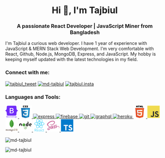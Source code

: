 <h1 align="center">Hi 👋, I'm Tajbiul</h1>
<h3 align="center">A passionate React Developer | JavaScript Miner from Bangladesh</h3>

I'm Tajbiul a curious web developer. I have 1 year of experience with JavaScript & MERN Stack Web Development. I'm very comfortable with React, Github, Node.js, MongoDB, Express, and JavaScript.
My hobby is keeping myself updated with the latest technologies in my field.

<h3 align="left">Connect with me:</h3>
<p align="left">
<a href="https://twitter.com/tajbiul_tweet" target="blank"><img align="center" src="https://www.pngkit.com/png/full/25-251946_twitter-link-to-logo-twitter.png" alt="tajbiul_tweet" height="40" width="40" /></a>
<a href="https://linkedin.com/in/md-tajbiul" target="blank"><img align="center" src="https://cdn4.iconfinder.com/data/icons/logos-brands-7/512/linkedin_incon-linkedin_logo-linkedin-512.png" alt="md-tajbiul" height="40" width="40" /></a>
<a href="https://instagram.com/tajbiul.insta" target="blank"><img align="center" src="https://www.pngkit.com/png/full/1-13187_instagram-logo-new-vector-eps-free-download-logo.png" alt="tajbiul.insta" height="40" width="40" /></a>
</p>

<h3 align="left">Languages and Tools:</h3>
<p align="left"> <a href="https://getbootstrap.com" target="_blank"> <img src="https://raw.githubusercontent.com/devicons/devicon/master/icons/bootstrap/bootstrap-plain-wordmark.svg" alt="bootstrap" width="40" height="40"/> </a> <a href="https://www.w3schools.com/css/" target="_blank"> <img src="https://raw.githubusercontent.com/devicons/devicon/master/icons/css3/css3-original-wordmark.svg" alt="css3" width="40" height="40"/> </a> <a href="https://expressjs.com" target="_blank"> <img src="https://encrypted-tbn0.gstatic.com/images?q=tbn:ANd9GcRFqOvrOiK2wBJ5AU4mZdwRKnmMGoxzXqqPPjzbCY1ZdV90txL6TkWSVTjk5am3MJ0NIA&usqp=CAU" alt="express" width="40" height="40"/> </a> <a href="https://firebase.google.com/" target="_blank"> <img src="https://www.vectorlogo.zone/logos/firebase/firebase-icon.svg" alt="firebase" width="40" height="40"/> </a> <a href="https://git-scm.com/" target="_blank"> <img src="https://www.vectorlogo.zone/logos/git-scm/git-scm-icon.svg" alt="git" width="40" height="40"/> </a> <a href="https://graphql.org" target="_blank"> <img src="https://www.vectorlogo.zone/logos/graphql/graphql-icon.svg" alt="graphql" width="40" height="40"/> </a> <a href="https://heroku.com" target="_blank"> <img src="https://www.vectorlogo.zone/logos/heroku/heroku-icon.svg" alt="heroku" width="40" height="40"/> </a> <a href="https://www.w3.org/html/" target="_blank"> <img src="https://raw.githubusercontent.com/devicons/devicon/master/icons/html5/html5-original-wordmark.svg" alt="html5" width="40" height="40"/> </a> <a href="https://developer.mozilla.org/en-US/docs/Web/JavaScript" target="_blank"> <img src="https://raw.githubusercontent.com/devicons/devicon/master/icons/javascript/javascript-original.svg" alt="javascript" width="40" height="40"/> </a> <a href="https://www.mongodb.com/" target="_blank"> <img src="https://raw.githubusercontent.com/devicons/devicon/master/icons/mongodb/mongodb-original-wordmark.svg" alt="mongodb" width="40" height="40"/> </a> <a href="https://nodejs.org" target="_blank"> <img src="https://raw.githubusercontent.com/devicons/devicon/master/icons/nodejs/nodejs-original-wordmark.svg" alt="nodejs" width="40" height="40"/> </a> <a href="https://reactjs.org/" target="_blank"> <img src="https://raw.githubusercontent.com/devicons/devicon/master/icons/react/react-original-wordmark.svg" alt="react" width="40" height="40"/> </a> <a href="https://sass-lang.com" target="_blank"> <img src="https://raw.githubusercontent.com/devicons/devicon/master/icons/sass/sass-original.svg" alt="sass" width="40" height="40"/> </a> <a href="https://www.typescriptlang.org/" target="_blank"> <img src="https://raw.githubusercontent.com/devicons/devicon/master/icons/typescript/typescript-original.svg" alt="typescript" width="40" height="40"/> </a> </p>

<p><img align="center" src="https://github-readme-stats.vercel.app/api/top-langs?username=md-tajbiul&show_icons=true&locale=en&layout=compact" alt="md-tajbiul" /></p>

<p align="left"> <img src="https://komarev.com/ghpvc/?username=md-tajbiul&label=Profile%20views&color=0e75b6&style=flat" alt="md-tajbiul" /> </p>

